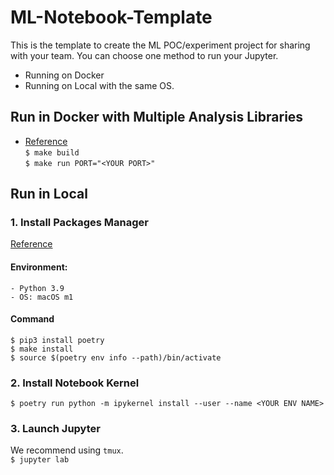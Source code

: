 # ML-Notebook-Template
This is the template to create the ML POC/experiment project for sharing with your team.
You can choose one method to run your Jupyter.

- Running on Docker
- Running on Local with the same OS.

## Run in Docker with Multiple Analysis Libraries
- [Reference](https://github.com/jupyter/docker-stacks/tree/main/scipy-notebook)  
``$ make build``  
``$ make run PORT="<YOUR PORT>"``

## Run in Local

### 1. Install Packages Manager
[Reference](https://blog.kyomind.tw/python-poetry/#Poetry-%E6%98%AF%E4%BB%80%E9%BA%BC%EF%BC%9F)  
#### Environment:
    - Python 3.9
    - OS: macOS m1
#### Command
``$ pip3 install poetry``  
``$ make install``  
``$ source $(poetry env info --path)/bin/activate``  

### 2. Install Notebook Kernel
``$ poetry run python -m ipykernel install --user --name <YOUR ENV NAME>``  

### 3. Launch Jupyter
We recommend using ``tmux``.  
``$ jupyter lab``  
